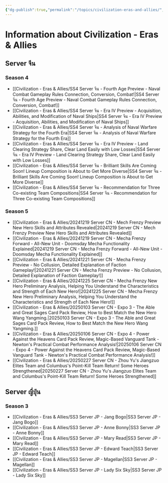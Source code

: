 ```yaml
---
{"dg-publish":true,"permalink":"/topics/civilization-eras-and-allies/","tags":["topic"]}
---
```


# Information about Civilization - Eras & Allies
## Server จีน
### Season 4
- [[Civilization - Eras & Allies/SS4 Server จีน - Fourth Age Preview - Naval Combat Gameplay Rules Connection, Conversion, Combat!\|SS4 Server จีน - Fourth Age Preview - Naval Combat Gameplay Rules Connection, Conversion, Combat!]]
- [[Civilization - Eras & Allies/SS4 Server จีน - Era IV Preview - Acquisition, Abilities, and Modification of Naval Ships\|SS4 Server จีน - Era IV Preview - Acquisition, Abilities, and Modification of Naval Ships]]
- [[Civilization - Eras & Allies/SS4 Server จีน - Analysis of Naval Warfare Strategy for the Fourth Era\|SS4 Server จีน - Analysis of Naval Warfare Strategy for the Fourth Era]]
- [[Civilization - Eras & Allies/SS4 Server จีน - Era IV Preview - Land Clearing Strategy Share, Clear Land Easily with Low Losses\|SS4 Server จีน - Era IV Preview - Land Clearing Strategy Share, Clear Land Easily with Low Losses]]
- [[Civilization - Eras & Allies/SS4 Server จีน - Brilliant Skills Are Coming Soon! Lineup Composition is About to Get More Diverse\|SS4 Server จีน - Brilliant Skills Are Coming Soon! Lineup Composition is About to Get More Diverse]]
- [[Civilization - Eras & Allies/SS4 Server จีน - Recommendation for Three Co-existing Team Compositions\|SS4 Server จีน - Recommendation for Three Co-existing Team Compositions]]

### Season 5
- [[Civilization - Eras & Allies/20241219 Server CN - Mech Frenzy Preview New Hero Skills and Attributes Revealed\|20241219 Server CN - Mech Frenzy Preview New Hero Skills and Attributes Revealed]]
- [[Civilization - Eras & Allies/20241219 Server CN - Mecha Frenzy Forward - All-New Unit - Doomsday Mecha Functionality Explained\|20241219 Server CN - Mecha Frenzy Forward - All-New Unit - Doomsday Mecha Functionality Explained]]
- [[Civilization - Eras & Allies/20241221 Server CN - Mecha Frenzy Preview - No Collusion, Detailed Explanation of Faction Gameplay!\|20241221 Server CN - Mecha Frenzy Preview - No Collusion, Detailed Explanation of Faction Gameplay!]]
- [[Civilization - Eras & Allies/20241225 Server CN - Mecha Frenzy New Hero Preliminary Analysis, Helping You Understand the Characteristics and Strength of Each New Hero!\|20241225 Server CN - Mecha Frenzy New Hero Preliminary Analysis, Helping You Understand the Characteristics and Strength of Each New Hero!]]
- [[Civilization - Eras & Allies/20250103 Server CN - Expo 3 - The Able and Great Sages Card Pack Review, How to Best Match the New Hero Wang Yangming.\|20250103 Server CN - Expo 3 - The Able and Great Sages Card Pack Review, How to Best Match the New Hero Wang Yangming.]]
- [[Civilization - Eras & Allies/20250106 Server CN - Expo 4 - Power Against the Heavens Card Pack Review, Magic-Based Vanguard Tank - Newton's Practical Combat Performance Analysis!\|20250106 Server CN - Expo 4 - Power Against the Heavens Card Pack Review, Magic-Based Vanguard Tank - Newton's Practical Combat Performance Analysis!]]
- [[Civilization - Eras & Allies/20250227 Server CN - Zhou Yu's Jiangzuo Elites Team and Columbus's Point-Kill Team Return! Some Heroes Strengthened\|20250227 Server CN - Zhou Yu's Jiangzuo Elites Team and Columbus's Point-Kill Team Return! Some Heroes Strengthened]]
## Server ญี่ปุ่น
### Season 3
- [[Civilization - Eras & Allies/SS3 Server JP - Jang Bogo\|SS3 Server JP - Jang Bogo]]
- [[Civilization - Eras & Allies/SS3 Server JP - Anne Bonny\|SS3 Server JP - Anne Bonny]]
- [[Civilization - Eras & Allies/SS3 Server JP - Mary Read\|SS3 Server JP - Mary Read]]
- [[Civilization - Eras & Allies/SS3 Server JP - Edward Teach\|SS3 Server JP - Edward Teach]]
- [[Civilization - Eras & Allies/SS3 Server JP - Magellan\|SS3 Server JP - Magellan]]
- [[Civilization - Eras & Allies/SS3 Server JP - Lady Six Sky\|SS3 Server JP - Lady Six Sky]]
